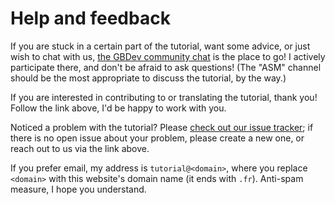 # Help and feedback

If you are stuck in a certain part of the tutorial, want some advice, or just wish to chat with us, [the GBDev community chat](https://gbdev.io/chat) is the place to go!
I actively participate there, and don't be afraid to ask questions!
(The "ASM" channel should be the most appropriate to discuss the tutorial, by the way.)

If you are interested in contributing to or translating the tutorial, thank you!
Follow the link above, I'd be happy to work with you.

Noticed a problem with the tutorial?
Please [check out our issue tracker](https://github.com/ISSOtm/gb-asm-tutorial/issues); if there is no open issue about your problem, please create a new one, or reach out to us via the link above.

If you prefer email, my address is `tutorial@<domain>`, where you replace `<domain>` with this website's domain name (it ends with `.fr`).
Anti-spam measure, I hope you understand.
